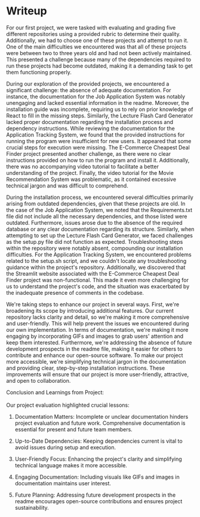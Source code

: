 # Writeup

For our first project, we were tasked with evaluating and grading five different repositories using a provided rubric to determine their quality. Additionally, we had to choose one of these projects and attempt to run it. One of the main difficulties we encountered was that all of these projects were between two to three years old and had not been actively maintained. This presented a challenge because many of the dependencies required to run these projects had become outdated, making it a demanding task to get them functioning properly. <br>

During our exploration of the provided projects, we encountered a significant challenge: the absence of adequate documentation. For instance, the documentation for the Job Application System was notably unengaging and lacked essential information in the readme. Moreover, the installation guide was incomplete, requiring us to rely on prior knowledge of React to fill in the missing steps.
Similarly, the Lecture Flash Card Generator lacked proper documentation regarding the installation process and dependency instructions. While reviewing the documentation for the Application Tracking System, we found that the provided instructions for running the program were insufficient for new users. It appeared that some crucial steps for execution were missing.
The E-Commerce Cheapest Deal Finder project presented another challenge, as there were no clear instructions provided on how to run the program and install it. Additionally, there was no accompanying video tutorial to facilitate a better understanding of the project.
Finally, the video tutorial for the Movie Recommendation System was problematic, as it contained excessive technical jargon and was difficult to comprehend.<br>

During the installation process, we encountered several difficulties primarily arising from outdated dependencies, given that these projects are old. In the case of the Job Application System, we noted that the Requirements.txt file did not include all the necessary dependencies, and those listed were outdated. Furthermore, issues arose due to the absence of the required database or any clear documentation regarding its structure.
Similarly, when attempting to set up the Lecture Flash Card Generator, we faced challenges as the setup.py file did not function as expected. Troubleshooting steps within the repository were notably absent, compounding our installation difficulties.
For the Application Tracking System, we encountered problems related to the setup.sh script, and we couldn't locate any troubleshooting guidance within the project's repository.
Additionally, we discovered that the Streamlit website associated with the E-Commerce Cheapest Deal Finder project was non-functional. This made it even more challenging for us to understand the project's code, and the situation was exacerbated by the inadequate presence of comments in the codebase.<br>

We're taking steps to enhance our project in several ways. First, we're broadening its scope by introducing additional features. Our current repository lacks clarity and detail, so we're making it more comprehensive and user-friendly. This will help prevent the issues we encountered during our own implementation.
In terms of documentation, we're making it more engaging by incorporating GIFs and images to grab users' attention and keep them interested. Furthermore, we're addressing the absence of future development prospects in the readme file, making it easier for others to contribute and enhance our open-source software.
To make our project more accessible, we're simplifying technical jargon in the documentation and providing clear, step-by-step installation instructions. These improvements will ensure that our project is more user-friendly, attractive, and open to collaboration.<br>

Conclusion and Learnings from Project:<br><br>
Our project evaluation highlighted crucial lessons:<br>

1. Documentation Matters: Incomplete or unclear documentation hinders project evaluation and future work. Comprehensive documentation is essential for present and future team members.

2. Up-to-Date Dependencies: Keeping dependencies current is vital to avoid issues during setup and execution.

3. User-Friendly Focus: Enhancing the project's clarity and simplifying technical language makes it more accessible.

4. Engaging Documentation: Including visuals like GIFs and images in documentation maintains user interest.

5. Future Planning: Addressing future development prospects in the readme encourages open-source contributions and ensures project sustainability.





